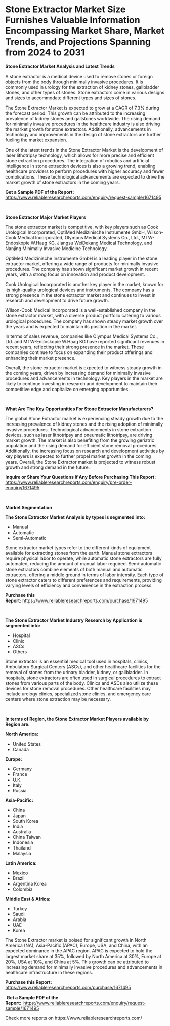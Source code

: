 <p><h1>Stone Extractor Market Size Furnishes Valuable Information Encompassing Market Share, Market Trends, and Projections Spanning from 2024 to 2031</h1></p><p><strong>Stone Extractor Market Analysis and Latest Trends</strong></p>
<p><p>A stone extractor is a medical device used to remove stones or foreign objects from the body through minimally invasive procedures. It is commonly used in urology for the extraction of kidney stones, gallbladder stones, and other types of stones. Stone extractors come in various designs and sizes to accommodate different types and sizes of stones.</p><p>The Stone Extractor Market is expected to grow at a CAGR of 7.3% during the forecast period. This growth can be attributed to the increasing prevalence of kidney stones and gallstones worldwide. The rising demand for minimally invasive procedures in the healthcare industry is also driving the market growth for stone extractors. Additionally, advancements in technology and improvements in the design of stone extractors are further fueling the market expansion.</p><p>One of the latest trends in the Stone Extractor Market is the development of laser lithotripsy technology, which allows for more precise and efficient stone extraction procedures. The integration of robotics and artificial intelligence in stone extraction devices is also a growing trend, enabling healthcare providers to perform procedures with higher accuracy and fewer complications. These technological advancements are expected to drive the market growth of stone extractors in the coming years.</p></p>
<p><strong>Get a Sample PDF of the Report:&nbsp;</strong> <a href="https://www.reliableresearchreports.com/enquiry/request-sample/1671495">https://www.reliableresearchreports.com/enquiry/request-sample/1671495</a></p>
<p>&nbsp;</p>
<p><strong>Stone Extractor Major Market Players</strong></p>
<p><p>The stone extractor market is competitive, with key players such as Cook Urological Incorporated, OptiMed Medizinische Instrumente GmbH, Wilson-Cook Medical Incorporated, Olympus Medical Systems Co., Ltd., MTW-Endoskopie W.Haag KG, Jiangsu WeiDekang Medical Technology, and Nanjing Minimally Invasive Medicine Technology.</p><p>OptiMed Medizinische Instrumente GmbH is a leading player in the stone extractor market, offering a wide range of products for minimally invasive procedures. The company has shown significant market growth in recent years, with a strong focus on innovation and product development.</p><p>Cook Urological Incorporated is another key player in the market, known for its high-quality urological devices and instruments. The company has a strong presence in the stone extractor market and continues to invest in research and development to drive future growth.</p><p>Wilson-Cook Medical Incorporated is a well-established company in the stone extractor market, with a diverse product portfolio catering to various urological procedures. The company has shown steady market growth over the years and is expected to maintain its position in the market.</p><p>In terms of sales revenue, companies like Olympus Medical Systems Co., Ltd. and MTW-Endoskopie W.Haag KG have reported significant revenues in recent years, reflecting their strong presence in the market. These companies continue to focus on expanding their product offerings and enhancing their market presence.</p><p>Overall, the stone extractor market is expected to witness steady growth in the coming years, driven by increasing demand for minimally invasive procedures and advancements in technology. Key players in the market are likely to continue investing in research and development to maintain their competitive edge and capitalize on emerging opportunities.</p></p>
<p>&nbsp;</p>
<p><strong>What Are The Key Opportunities For Stone Extractor Manufacturers?</strong></p>
<p><p>The global Stone Extractor market is experiencing steady growth due to the increasing prevalence of kidney stones and the rising adoption of minimally invasive procedures. Technological advancements in stone extraction devices, such as laser lithotripsy and pneumatic lithotripsy, are driving market growth. The market is also benefiting from the growing geriatric population and the rising demand for efficient stone removal procedures. Additionally, the increasing focus on research and development activities by key players is expected to further propel market growth in the coming years. Overall, the Stone Extractor market is projected to witness robust growth and strong demand in the future.</p></p>
<p><strong>Inquire or Share Your Questions If Any Before Purchasing This Report:</strong> <a href="https://www.reliableresearchreports.com/enquiry/pre-order-enquiry/1671495">https://www.reliableresearchreports.com/enquiry/pre-order-enquiry/1671495</a></p>
<p>&nbsp;</p>
<p><strong>Market Segmentation</strong></p>
<p><strong>The Stone Extractor Market Analysis by types is segmented into:</strong></p>
<p><ul><li>Manual</li><li>Automatic</li><li>Semi-Automatic</li></ul></p>
<p><p>Stone extractor market types refer to the different kinds of equipment available for extracting stones from the earth. Manual stone extractors require physical labor to operate, while automatic stone extractors are fully automated, reducing the amount of manual labor required. Semi-automatic stone extractors combine elements of both manual and automatic extractors, offering a middle ground in terms of labor intensity. Each type of stone extractor caters to different preferences and requirements, providing varying levels of efficiency and convenience in the extraction process.</p></p>
<p><strong>Purchase this Report:&nbsp;</strong><a href="https://www.reliableresearchreports.com/purchase/1671495">https://www.reliableresearchreports.com/purchase/1671495</a></p>
<p>&nbsp;</p>
<p><strong>The Stone Extractor Market Industry Research by Application is segmented into:</strong></p>
<p><ul><li>Hospital</li><li>Clinic</li><li>ASCs</li><li>Others</li></ul></p>
<p><p>Stone extractor is an essential medical tool used in hospitals, clinics, Ambulatory Surgical Centers (ASCs), and other healthcare facilities for the removal of stones from the urinary bladder, kidney, or gallbladder. In hospitals, stone extractors are often used in surgical procedures to extract stones from various parts of the body. Clinics and ASCs also utilize these devices for stone removal procedures. Other healthcare facilities may include urology clinics, specialized stone clinics, and emergency care centers where stone extraction may be necessary.</p></p>
<p>&nbsp;</p>
<p><strong>In terms of Region, the Stone Extractor Market Players available by Region are:</strong></p>
<p>
    <p> <strong> North America: </strong>
        <ul>
            <li>United States</li>
            <li>Canada</li>
        </ul>
        </p> 
    <p> <strong> Europe: </strong>
        <ul>
            <li>Germany</li>
            <li>France</li>
            <li>U.K.</li>
            <li>Italy</li>
            <li>Russia</li>
        </ul>
        </p> 
    <p> <strong> Asia-Pacific: </strong>
        <ul>
            <li>China</li>
            <li>Japan</li>
            <li>South Korea</li>
            <li>India</li>
            <li>Australia</li>
            <li>China Taiwan</li>
            <li>Indonesia</li>
            <li>Thailand</li>
            <li>Malaysia</li>
        </ul>
        </p> 
    <p> <strong> Latin America: </strong>
        <ul>
            <li>Mexico</li>
            <li>Brazil</li>
            <li>Argentina Korea</li>
            <li>Colombia</li>
        </ul>
        </p> 
    <p> <strong> Middle East & Africa: </strong>
        <ul>
            <li>Turkey</li>
            <li>Saudi</li>
            <li>Arabia</li>
            <li>UAE</li>
            <li>Korea</li>
        </ul>
    </p>
    </p>
<p><p>The Stone Extractor market is poised for significant growth in North America (NA), Asia-Pacific (APAC), Europe, USA, and China, with an expected dominance in the APAC region. APAC is expected to hold the largest market share at 35%, followed by North America at 30%, Europe at 20%, USA at 10%, and China at 5%. This growth can be attributed to increasing demand for minimally invasive procedures and advancements in healthcare infrastructure in these regions.</p></p>
<p><strong>Purchase this Report: </strong><a href="https://www.reliableresearchreports.com/purchase/1671495">https://www.reliableresearchreports.com/purchase/1671495</a></p>
<p>&nbsp;<strong>Get a Sample PDF of the Report:&nbsp;&nbsp;</strong><a href="https://www.reliableresearchreports.com/enquiry/request-sample/1671495">https://www.reliableresearchreports.com/enquiry/request-sample/1671495</a></p>
<p><strong></strong></p>
<p>Check more reports on https://www.reliableresearchreports.com/</p>